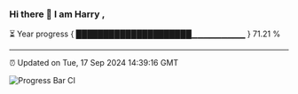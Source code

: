 ### Hi there 👋 I am Harry , 

⏳ Year progress { █████████████████████▁▁▁▁▁▁▁▁▁ } 71.21 %

---

⏰ Updated on Tue, 17 Sep 2024 14:39:16 GMT

![Progress Bar CI](https://github.com/duykhang68/duykhang68/workflows/Progress%20Bar%20CI/badge.svg)
